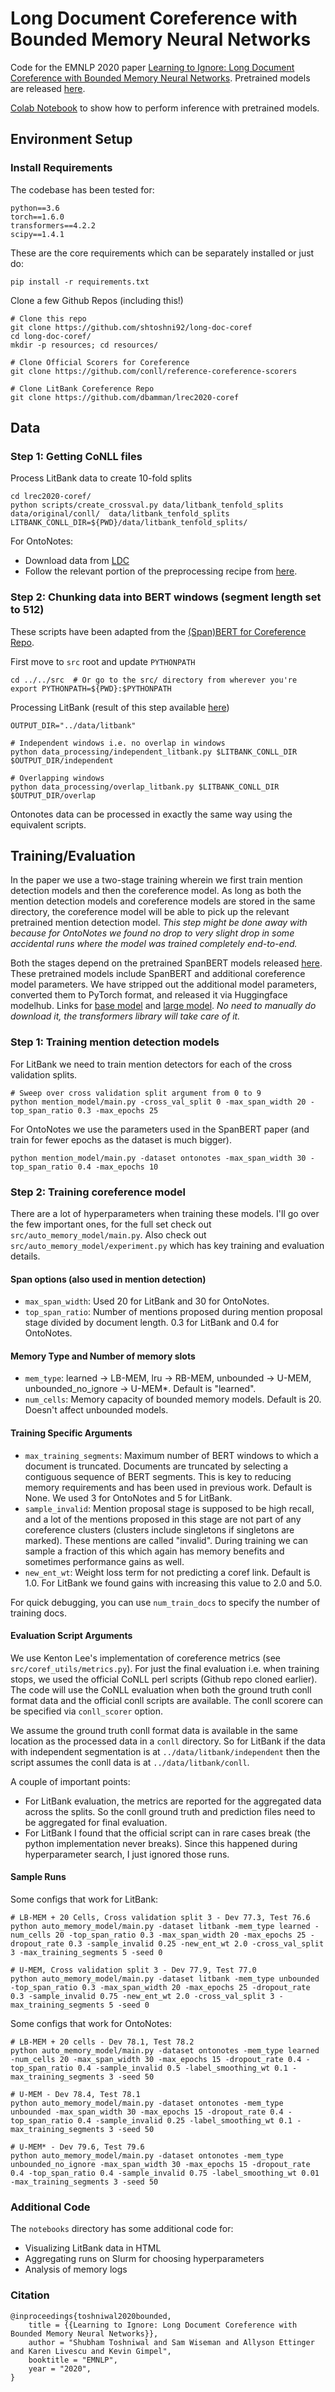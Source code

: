 # Long Document Coreference with Bounded Memory Neural Networks
Code for the EMNLP 2020 paper [Learning to Ignore: Long Document Coreference with Bounded Memory Neural Networks](https://arxiv.org/pdf/2010.02807.pdf).
Pretrained models are released [here](https://drive.google.com/drive/folders/1UFhkrlBP-O2MeaxVygZcuP9RWuglOTmN?usp=sharing).

[Colab Notebook](https://colab.research.google.com/drive/1aG37Fkgg4GILFvpGE7YALEf-TWJlZgTe?usp=sharing) to show how to perform inference with pretrained models. 


## Environment Setup

### Install  Requirements
The codebase has been tested for:
```
python==3.6
torch==1.6.0
transformers==4.2.2
scipy==1.4.1
```
These are the core requirements which can be separately installed or just do:
```
pip install -r requirements.txt
```

Clone a few Github Repos (including this!)
```
# Clone this repo
git clone https://github.com/shtoshni92/long-doc-coref
cd long-doc-coref/
mkdir -p resources; cd resources/

# Clone Official Scorers for Coreference
git clone https://github.com/conll/reference-coreference-scorers

# Clone LitBank Coreference Repo
git clone https://github.com/dbamman/lrec2020-coref
```


## Data

### Step 1:  Getting CoNLL files
Process LitBank data to create 10-fold splits
```
cd lrec2020-coref/
python scripts/create_crossval.py data/litbank_tenfold_splits data/original/conll/  data/litbank_tenfold_splits
LITBANK_CONLL_DIR=${PWD}/data/litbank_tenfold_splits/
```

For OntoNotes:
* Download data from [LDC](https://catalog.ldc.upenn.edu/LDC2013T19)
* Follow the relevant portion of the preprocessing recipe from [here](https://github.com/mandarjoshi90/coref/blob/master/setup_training.sh). 


### Step 2: Chunking data into BERT windows (segment length set to 512)
These scripts have been adapted from the [(Span)BERT for Coreference Repo](https://github.com/mandarjoshi90/coref).

First move to `src` root and update `PYTHONPATH`
```
cd ../../src  # Or go to the src/ directory from wherever you're
export PYTHONPATH=${PWD}:$PYTHONPATH
```

Processing LitBank (result of this step available [here](https://drive.google.com/file/d/1LXCLVjjDGjDNAMiKuncEOhTxn-RpSINl/view?usp=sharing))
```
OUTPUT_DIR="../data/litbank"

# Independent windows i.e. no overlap in windows
python data_processing/independent_litbank.py $LITBANK_CONLL_DIR $OUTPUT_DIR/independent

# Overlapping windows
python data_processing/overlap_litbank.py $LITBANK_CONLL_DIR $OUTPUT_DIR/overlap
```

Ontonotes data can be processed in exactly the same way using the equivalent scripts.

## Training/Evaluation

In the paper we use a two-stage training wherein we first train mention detection models and then the coreference model. 
As long as both the mention detection models and coreference models are stored in the same directory, 
the coreference model will be able to pick up the relevant pretrained mention detection model. 
_This step might be done away with because for OntoNotes we found no drop to very slight drop in some accidental runs 
where the model was trained completely end-to-end._ 

Both the stages depend on the pretrained SpanBERT models released [here](https://github.com/facebookresearch/SpanBERT).
These pretrained models include SpanBERT and additional coreference model parameters. 
We have stripped out the additional model parameters, converted them to PyTorch format, and released it via Huggingface modelhub. 
Links for [base model](https://huggingface.co/shtoshni/spanbert_coreference_base) and [large model](https://huggingface.co/shtoshni/spanbert_coreference_large).
_No need to manually do download it, the transformers library will take care of it._ 
 
### Step 1: Training mention detection models
For LitBank we need to train mention detectors for each of the cross validation splits. 

```
# Sweep over cross validation split argument from 0 to 9
python mention_model/main.py -cross_val_split 0 -max_span_width 20 -top_span_ratio 0.3 -max_epochs 25
```
 
For OntoNotes we use the parameters used in the SpanBERT paper (and train for fewer epochs as the dataset is much bigger). 
```
python mention_model/main.py -dataset ontonotes -max_span_width 30 -top_span_ratio 0.4 -max_epochs 10
```
 
### Step 2: Training coreference model
There are a lot of hyperparameters when training these models. I'll go over the few important ones, for the full set 
check out `src/auto_memory_model/main.py`. Also check out `src/auto_memory_model/experiment.py` which has key training and evaluation details.

#### Span options (also used in mention detection)
- `max_span_width`: Used 20 for LitBank and 30 for OntoNotes. 
- `top_span_ratio`: Number of mentions proposed during mention proposal stage divided by document length. 0.3 for LitBank and 0.4 for OntoNotes.
  
#### Memory Type and Number of memory slots 
- `mem_type`: learned -> LB-MEM, lru -> RB-MEM, unbounded -> U-MEM, unbounded_no_ignore -> U-MEM*. Default is "learned".
- `num_cells`: Memory capacity of bounded memory models. Default is 20. Doesn't affect unbounded models.

#### Training Specific Arguments
- `max_training_segments`: Maximum number of BERT windows to which a document is truncated. Documents are truncated by selecting a contiguous sequence of BERT segments. This is key to reducing memory requirements and has been used in previous work. Default is None. We used 3 for OntoNotes and 5 for LitBank.
- `sample_invalid`: Mention proposal stage is supposed to be high recall, and a lot of the mentions proposed in this stage are not part of any coreference clusters (clusters include singletons if singletons are marked). These mentions are called "invalid". During training we can sample a fraction of this which again has memory benefits and sometimes performance gains as well.
- `new_ent_wt`: Weight loss term for not predicting a coref link. Default is 1.0. For LitBank we found gains with increasing this value to 2.0 and 5.0.

For quick debugging, you can use `num_train_docs` to specify the number of training docs. 

#### Evaluation Script Arguments
We use Kenton Lee's implementation of coreference metrics (see `src/coref_utils/metrics.py`). 
For just the final evaluation i.e. when training stops, we used the official CoNLL perl scripts (Github repo cloned earlier).
The code will use the CoNLL evaluation when both the ground truth conll format data and the official conll scripts are available. 
The conll scorere can be specified via `conll_scorer` option.

We assume the ground truth conll format data is available in the same location as the processed data in a `conll` directory. 
So for LitBank if the data with independent segmentation is at `../data/litbank/independent` then the script assumes the conll data is at `../data/litbank/conll`.

A couple of important points:
- For LitBank evaluation, the metrics are reported for the aggregated data across the splits. So the conll ground truth and prediction files need to be aggregated for final evaluation.
- For LitBank I found that the official script can in rare cases break (the python implementation never breaks). Since this happened during hyperparameter search, I just ignored those runs. 
 


#### Sample Runs
Some configs that work for LitBank:
```
# LB-MEM + 20 Cells, Cross validation split 3 - Dev 77.3, Test 76.6
python auto_memory_model/main.py -dataset litbank -mem_type learned -num_cells 20 -top_span_ratio 0.3 -max_span_width 20 -max_epochs 25 -dropout_rate 0.3 -sample_invalid 0.25 -new_ent_wt 2.0 -cross_val_split 3 -max_training_segments 5 -seed 0

# U-MEM, Cross validation split 3 - Dev 77.9, Test 77.0
python auto_memory_model/main.py -dataset litbank -mem_type unbounded -top_span_ratio 0.3 -max_span_width 20 -max_epochs 25 -dropout_rate 0.3 -sample_invalid 0.75 -new_ent_wt 2.0 -cross_val_split 3 -max_training_segments 5 -seed 0
```

Some configs that work for OntoNotes:
```
# LB-MEM + 20 cells - Dev 78.1, Test 78.2
python auto_memory_model/main.py -dataset ontonotes -mem_type learned -num_cells 20 -max_span_width 30 -max_epochs 15 -dropout_rate 0.4 -top_span_ratio 0.4 -sample_invalid 0.5 -label_smoothing_wt 0.1 -max_training_segments 3 -seed 50 

# U-MEM - Dev 78.4, Test 78.1
python auto_memory_model/main.py -dataset ontonotes -mem_type unbounded -max_span_width 30 -max_epochs 15 -dropout_rate 0.4 -top_span_ratio 0.4 -sample_invalid 0.25 -label_smoothing_wt 0.1 -max_training_segments 3 -seed 50 

# U-MEM* - Dev 79.6, Test 79.6
python auto_memory_model/main.py -dataset ontonotes -mem_type unbounded_no_ignore -max_span_width 30 -max_epochs 15 -dropout_rate 0.4 -top_span_ratio 0.4 -sample_invalid 0.75 -label_smoothing_wt 0.01 -max_training_segments 3 -seed 50
```


### Additional Code
The ``notebooks`` directory has some additional code for:
 - Visualizing LitBank data in HTML
 - Aggregating runs on Slurm for choosing hyperparameters
 - Analysis of memory logs

### Citation
```
@inproceedings{toshniwal2020bounded,
    title = {{Learning to Ignore: Long Document Coreference with Bounded Memory Neural Networks}},
    author = "Shubham Toshniwal and Sam Wiseman and Allyson Ettinger and Karen Livescu and Kevin Gimpel",
    booktitle = "EMNLP",
    year = "2020",
}
```

